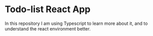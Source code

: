 # Todo-list React App

In this repository I am using Typescript to learn more about it, and to understand the react environment better.